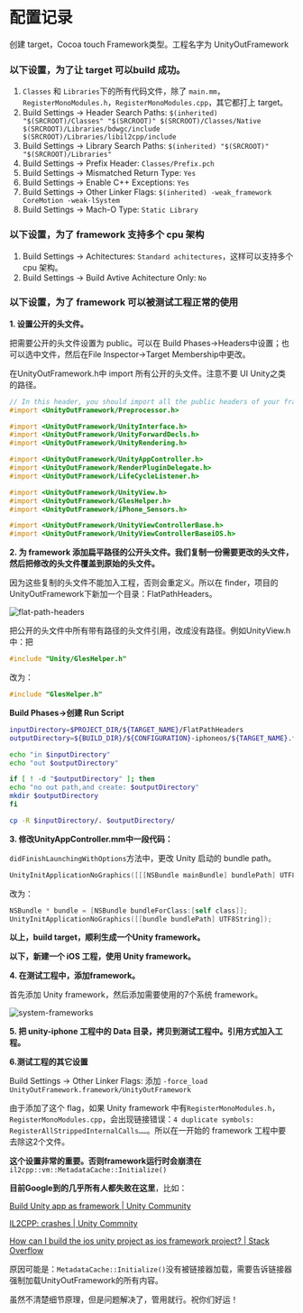 # 配置记录

创建 target，Cocoa touch Framework类型。工程名字为 UnityOutFramework

### 以下设置，为了让 target 可以build 成功。

1. `Classes` 和 `Libraries`下的所有代码文件，除了 `main.mm`，`RegisterMonoModules.h`，`RegisterMonoModules.cpp`，其它都打上 target。
2. Build Settings -> Header Search Paths: `$(inherited) "$(SRCROOT)/Classes" "$(SRCROOT)" $(SRCROOT)/Classes/Native $(SRCROOT)/Libraries/bdwgc/include $(SRCROOT)/Libraries/libil2cpp/include`
3. Build Settings -> Library Search Paths: `$(inherited) "$(SRCROOT)" "$(SRCROOT)/Libraries"`
4. Build Settings -> Prefix Header: `Classes/Prefix.pch`
5. Build Settings -> Mismatched Return Type: `Yes`
6. Build Settings -> Enable C++ Exceptions: `Yes`
7. Build Settings -> Other Linker Flags: `$(inherited) -weak_framework CoreMotion -weak-lSystem`
8. Build Settings -> Mach-O Type: `Static Library`


### 以下设置，为了 framework 支持多个 cpu 架构

1. Build Settings -> Achitectures: `Standard achitectures`，这样可以支持多个 cpu 架构。
2. Build Settings -> Build Avtive Achitecture Only: `No`

### 以下设置，为了 framework 可以被测试工程正常的使用

**1. 设置公开的头文件。**

把需要公开的头文件设置为 public。可以在 Build Phases->Headers中设置；也可以选中文件，然后在File Inspector->Target Membership中更改。

在UnityOutFramework.h中 import 所有公开的头文件。注意不要 UI Unity之类的路径。

```objective-c
// In this header, you should import all the public headers of your framework using statements like #import <UnityOutFramework/PublicHeader.h>
#import <UnityOutFramework/Preprocessor.h>

#import <UnityOutFramework/UnityInterface.h>
#import <UnityOutFramework/UnityForwardDecls.h>
#import <UnityOutFramework/UnityRendering.h>

#import <UnityOutFramework/UnityAppController.h>
#import <UnityOutFramework/RenderPluginDelegate.h>
#import <UnityOutFramework/LifeCycleListener.h>

#import <UnityOutFramework/UnityView.h>
#import <UnityOutFramework/GlesHelper.h>
#import <UnityOutFramework/iPhone_Sensors.h>

#import <UnityOutFramework/UnityViewControllerBase.h>
#import <UnityOutFramework/UnityViewControllerBaseiOS.h>
```

**2. 为 framework 添加扁平路径的公开头文件。我们复制一份需要更改的头文件，然后把修改的头文件覆盖到原始的头文件。**

因为这些复制的头文件不能加入工程，否则会重定义。所以在 finder，项目的UnityOutFramework下新加一个目录：FlatPathHeaders。

![flat-path-headers](https://github.com/forestlin1212/unity-ios-framework/blob/master/help-images/flat-headers.png?raw=true)

把公开的头文件中所有带有路径的头文件引用，改成没有路径。例如UnityView.h中：把

```c++
#include "Unity/GlesHelper.h"
```

改为：

```c++
#include "GlesHelper.h"
```



**Build Phases->创建 Run Script**

```sh
inputDirectory=$PROJECT_DIR/${TARGET_NAME}/FlatPathHeaders
outputDirectory=${BUILD_DIR}/${CONFIGURATION}-iphoneos/${TARGET_NAME}.framework/Headers

echo "in $inputDirectory"
echo "out $outputDirectory"

if [ ! -d "$outputDirectory" ]; then
echo "no out path,and create: $outputDirectory"
mkdir $outputDirectory
fi

cp -R $inputDirectory/. $outputDirectory/
```

**3. 修改UnityAppController.mm中一段代码：**

`didFinishLaunchingWithOptions`方法中，更改 Unity 启动的 bundle path。

```objective-c
UnityInitApplicationNoGraphics([[[NSBundle mainBundle] bundlePath] UTF8String]);
```

改为：

```objective-c
NSBundle * bundle = [NSBundle bundleForClass:[self class]];
UnityInitApplicationNoGraphics([[bundle bundlePath] UTF8String]);
```



**以上，build target，顺利生成一个Unity framework。**

**以下，新建一个 iOS 工程，使用 Unity framework。**



**4. 在测试工程中，添加framework。**

首先添加 Unity framework，然后添加需要使用的7个系统 framework。

![system-frameworks](https://github.com/forestlin1212/unity-ios-framework/blob/master/help-images/system-framework.png?raw=true)



**5. 把 unity-iphone 工程中的 Data 目录，拷贝到测试工程中。引用方式加入工程。**



**6.测试工程的其它设置**

Build Settings -> Other Linker Flags: 添加 `-force_load UnityOutFramework.framework/UnityOutFramework`

由于添加了这个 flag，如果 Unity framework 中有`RegisterMonoModules.h`，`RegisterMonoModules.cpp`，会出现链接错误：`4 duplicate symbols: RegisterAllStrippedInternalCalls……`。所以在一开始的 framework 工程中要去除这2个文件。

**这个设置非常的重要。否则framework运行时会崩溃在**`il2cpp::vm::MetadataCache::Initialize()`

**目前Google到的几乎所有人都失败在这里**，比如：

[Build Unity app as framework | Unity Community](https://forum.unity3d.com/threads/build-unity-app-as-framework-then-consumed-by-another-app.430068/)

[IL2CPP: crashes | Unity Commnity](https://forum.unity3d.com/threads/il2cpp-anyone-else-seeing-metadatacache-initialize-crashes-sometimes-when-the-game-starts.383145/#post-2657443)

[How can I build the ios unity project as ios framework project? | Stack Overflow](http://stackoverflow.com/questions/34436341/how-can-i-build-the-ios-unity-project-as-ios-framework-project)

原因可能是：`MetadataCache::Initialize()`没有被链接器加载，需要告诉链接器强制加载UnityOutFramework的所有内容。

虽然不清楚细节原理，但是问题解决了，管用就行。祝你们好运！